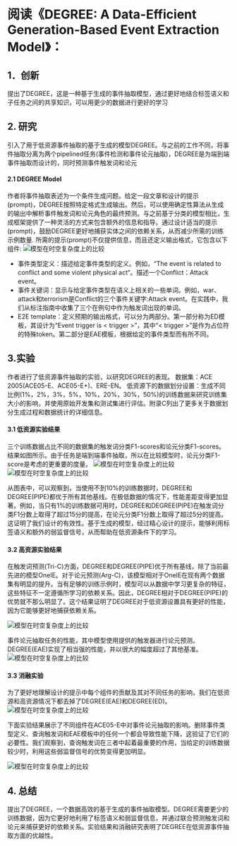 # 阅读《DEGREE: A Data-Efficient Generation-Based Event Extraction Model》：

## 1．创新
提出了DEGREE，这是一种基于生成的事件抽取模型，通过更好地结合标签语义和子任务之间的共享知识，可以用更少的数据进行更好的学习


## 2. 研究
引入了用于低资源事件抽取的基于生成的模型DEGREE。与之前的工作不同，将事件抽取分离为两个pipelined任务(事件检测和事件论元抽取)，DEGREE是为端到端事件抽取而设计的，同时预测事件触发词和论元

#### 2.1 DEGREE Model
作者将事件抽取表述为一个条件生成问题。给定一段文章和设计的提示(prompt)，DEGREE按照特定格式生成输出。然后，可以使用确定性算法从生成的输出中解析事件触发词和论元角色的最终预测。与之前基于分类的模型相比，生成框架提供了一种灵活的方式来包含额外的信息和指导。通过设计适当的提示(prompt)，鼓励DEGREE更好地捕获实体之间的依赖关系，从而减少所需的训练示例数量.
所需的提示(prompt)不仅提供信息，而且还定义输出格式，它包含以下组件:
![模型在时空复杂度上的比较](https://raw.githubusercontent.com/Gun-God/PublicRes/main/img/degree1.png)
* 事件类型定义：描述给定事件类型的定义。例如，“The event is related to conflict and some violent physical act“。描述一个Conflict：Attack event。
* 事件关键词：显示与给定事件类型在语义上相关的一些单词。例如，war、attack和terrorism是Conflict的三个事件关键字:Attack event。在实践中，我们从标注指南中收集了三个在例句中作为触发词出现的单词。
* E2E template：定义预期的输出格式，可以分为两部分。第一部分称为ED模板，其设计为“Event trigger is < trigger >”，其中“< trigger >”是作为占位符的特殊token。第二部分是EAE模板，根据给定的事件类型而有所不同。

## 3.实验
作者进行了低资源事件抽取的实验，以研究DEGREE的表现。
数据集：ACE 2005(ACE05-E、ACE05-E+)、ERE-EN。
低资源下的数据划分设置：生成不同比例(1%，2%，3%，5%，10%，20%，30%，50%)的训练数据来研究训练集大小的影响，并使用原始开发集和测试集进行评估。附录C列出了更多关于数据划分生成过程和数据统计的详细信息。

#### 3.1 低资源实验结果
三个训练数据占比不同的数据集的触发词分类F1-scores和论元分类F1-scores。结果如图所示。由于任务是端到端事件抽取，所以在比较模型时，论元分类F1-score是考虑的更重要的度量。
![模型在时空复杂度上的比较](https://raw.githubusercontent.com/Gun-God/PublicRes/main/img/degree2.png)
![模型在时空复杂度上的比较](https://raw.githubusercontent.com/Gun-God/PublicRes/main/img/degree3.png)

从图表中，可以观察到，当使用不到10%的训练数据时，DEGREE和DEGREE(PIPE)都优于所有其他基线。在极低数据的情况下，性能差距变得更加显著。例如，当只有1%的训练数据可用时，DEGREE和DEGREE(PIPE)在触发词分类F1分数上取得了超过15分的提高，在论元分类F1分数上取得了超过5分的提高。这证明了我们设计的有效性。基于生成的模型，经过精心设计的提示，能够利用标签语义和额外的弱监督信号，从而帮助在低资源条件下的学习。

#### 3.2 高资源实验结果
在触发词预测(Tri-C)方面，DEGREE和DEGREE(PIPE)优于所有基线，除了当前最先进的模型OneIE。对于论元预测(Arg-C)，该模型相对于OneIE在现有两个数据集有明显的提升。当有足够的训练示例时，模型可以从数据中学习更复杂的特征，这些特征不一定遵循所学习的依赖关系。因此，DEGREE相对于DEGREE(PIPE)的优势就不那么明显了。这个结果证明了DEGREE对于低资源设置具有更好的性能，因为它能够更好地捕获依赖关系。

![模型在时空复杂度上的比较](https://raw.githubusercontent.com/Gun-God/PublicRes/main/img/degree4.png)

事件论元抽取任务的性能，其中模型使用提供的触发器进行论元预测。DEGREE(EAE)实现了相当强的性能，并以很大的幅度超过了其他基准。
![模型在时空复杂度上的比较](https://raw.githubusercontent.com/Gun-God/PublicRes/main/img/degree5.png)

#### 3.3 消融实验
为了更好地理解设计的提示中每个组件的贡献及其对不同任务的影响，我们在低资源和高资源情况下都去掉了DEGREE(EAE)和DEGREE(ED)。
![模型在时空复杂度上的比较](https://raw.githubusercontent.com/Gun-God/PublicRes/main/img/degree6.png)

下面实验结果展示了不同组件在ACE05-E中对事件论元抽取的影响。删除事件类型定义、查询触发词和EAE模板中的任何一个都会导致性能下降，这验证了它们的必要性。我们观察到，查询触发词在三者中起着最重要的作用，当给定的训练数据较少时，利用这些弱监督信号的优势变得更加明显。

![模型在时空复杂度上的比较](https://raw.githubusercontent.com/Gun-God/PublicRes/main/img/degree7.png)

## 4. 总结
提出了DEGREE，一个数据高效的基于生成的事件抽取模型。DEGREE需要更少的训练数据，因为它更好地利用了标签语义和弱监督信息，并通过联合预测触发词和论元来捕获更好的依赖关系。实验结果和消融研究表明了DEGREE在低资源事件抽取方面的优越性。